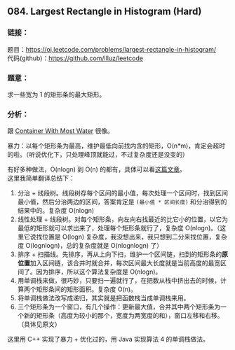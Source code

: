 ## 084. Largest Rectangle in Histogram (Hard)  
  
### **链接**：  
题目：https://oj.leetcode.com/problems/largest-rectangle-in-histogram/  
代码(github)：https://github.com/illuz/leetcode  
  
### **题意**：  
求一些宽为 1 的矩形条的最大矩形。  
  
### **分析**：  
  
跟 [Container With Most Water](./solutions/011.Container_With_Most_Water) 很像。  
  
暴力：以每个矩形条为最高，维护最低向前找内含的矩形，O(n*m)，肯定会超时的啦。（听说优化下，只处理峰顶就能过，不过复杂度还是没变的）  
  
有好多种做法，O(nlogn) 到 O(n) 的都有，具体可以看[这篇文章](http://blog.csdn.net/arbuckle/article/details/710988)。  
这里我简单翻译总结下：  
  
1. 分治 + 线段树。线段树存每个区间的最小值，每次处理一个区间时，找到区间最小值，然后分治两边的区间，答案肯定是 `(最小值 * 区间长度)` 和分治得到的结果中的。复杂度 O(nlogn)  
2. 线性处理 + 线段树。对每个矩形条，向左向右找最近的比它小的位置，以它为最低的矩形就可以求出来了，处理每个矩形条就行了，复杂度 O(nlogn)。（这里它说找位置是 O(logn) 复杂度，我没想出来，我只想到二分来找位置，复杂度 O(lognlogn)，总的复杂度就是 O(nlognlogn) 了）  
3. 排序 + 扫描线。先排序，再从上向下扫，维护一个区间链，扫到的矩形条的**原位置**加入区间链，该合并时就合并，每次区间最大长度就是当前高度的最宽区间了。因为排序，所以这个算法复杂度是 O(nlogn)。  
4. 用单调栈来做，很巧妙，只要扫一遍就行了，在把数从栈中挤出去的时候，计算两个矩形条间的矩形面积。复杂度 O(n)。  
5. 将单调栈做法改写成递归，其实就是把函数栈当成单调栈来用。  
6. 三个矩形条为一个窗口，有几个操作：更新最大值，合并其中两个矩形条为一个新的矩形条（高度为较小的那个，宽度为两宽度的和），窗口左移和右移。（具体见原文）  

这里用 C++ 实现了暴力 + 优化过的，用 Java 实现算法 4 的单调栈做法。

